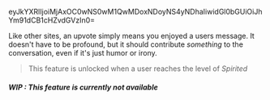 eyJkYXRlIjoiMjAxOC0wNS0wM1QwMDoxNDoyNS4yNDhaIiwidGl0bGUiOiJhYm91dCB1cHZvdGVzIn0=

Like other sites, an upvote simply means you enjoyed a users message. It doesn't have to be profound, but it should contribute _something_ to the conversation, even if it's just humor or irony.

> This feature is unlocked when a user reaches the level of _Spirited_

##### WIP : This feature is currently not available